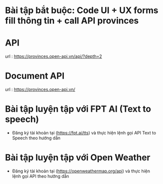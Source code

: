 # Bài tập bắt buộc: Code UI + UX forms fill thông tin + call API provinces

# API
url : https://provinces.open-api.vn/api/?depth=2

# Document API
url : https://provinces.open-api.vn/

# Bài tập luyện tập với FPT AI (Text to speech)

- Đăng ký tài khoản tại (https://fpt.ai/tts) và thực hiện lệnh gọi API Text to Speech theo hướng dẫn

# Bài tập luyện tập với Open Weather

- Đăng ký tài khoản tại (https://openweathermap.org/api) và thực hiện lệnh gọi API theo hướng dẫn

